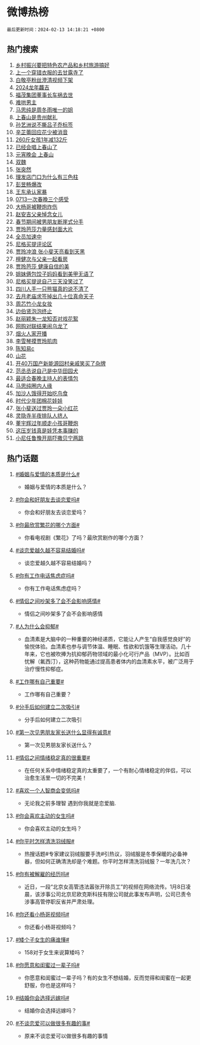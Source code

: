 # 微博热榜

`最后更新时间：2024-02-13 14:18:21 +0800`

## 热门搜索

1. [乡村振兴要把特色农产品和乡村旅游搞好](https://m.weibo.cn/search?containerid=100103type%3D1%26t%3D10%26q%3D%23%E4%B9%A1%E6%9D%91%E6%8C%AF%E5%85%B4%E8%A6%81%E6%8A%8A%E7%89%B9%E8%89%B2%E5%86%9C%E4%BA%A7%E5%93%81%E5%92%8C%E4%B9%A1%E6%9D%91%E6%97%85%E6%B8%B8%E6%90%9E%E5%A5%BD%23&stream_entry_id=51&isnewpage=1&extparam=seat%3D1%26pos%3D0%26dgr%3D0%26filter_type%3Drealtimehot%26c_type%3D51%26stream_entry_id%3D51%26cate%3D10103%26q%3D%2523%25E4%25B9%25A1%25E6%259D%2591%25E6%258C%25AF%25E5%2585%25B4%25E8%25A6%2581%25E6%258A%258A%25E7%2589%25B9%25E8%2589%25B2%25E5%2586%259C%25E4%25BA%25A7%25E5%2593%2581%25E5%2592%258C%25E4%25B9%25A1%25E6%259D%2591%25E6%2597%2585%25E6%25B8%25B8%25E6%2590%259E%25E5%25A5%25BD%2523%26display_time%3D1707805100%26pre_seqid%3D17078051000240138939)
1. [上一个穿错衣服的去甘露寺了](https://m.weibo.cn/search?containerid=100103type%3D1%26t%3D10%26q%3D%E4%B8%8A%E4%B8%80%E4%B8%AA%E7%A9%BF%E9%94%99%E8%A1%A3%E6%9C%8D%E7%9A%84%E5%8E%BB%E7%94%98%E9%9C%B2%E5%AF%BA%E4%BA%86&stream_entry_id=31&isnewpage=1&extparam=seat%3D1%26band_rank%3D1%26filter_type%3Drealtimehot%26c_type%3D31%26realpos%3D1%26cate%3D5001%26lcate%3D5001%26flag%3D1%26dgr%3D0%26q%3D%25E4%25B8%258A%25E4%25B8%2580%25E4%25B8%25AA%25E7%25A9%25BF%25E9%2594%2599%25E8%25A1%25A3%25E6%259C%258D%25E7%259A%2584%25E5%258E%25BB%25E7%2594%2598%25E9%259C%25B2%25E5%25AF%25BA%25E4%25BA%2586%26stream_entry_id%3D31%26pos%3D0%26display_time%3D1707805100%26pre_seqid%3D17078051000240138939)
1. [白敬亭粉丝澄清视频下架](https://m.weibo.cn/search?containerid=100103type%3D1%26t%3D10%26q%3D%23%E7%99%BD%E6%95%AC%E4%BA%AD%E7%B2%89%E4%B8%9D%E6%BE%84%E6%B8%85%E8%A7%86%E9%A2%91%E4%B8%8B%E6%9E%B6%23&stream_entry_id=31&isnewpage=1&extparam=seat%3D1%26band_rank%3D2%26filter_type%3Drealtimehot%26c_type%3D31%26realpos%3D2%26cate%3D5001%26lcate%3D5001%26flag%3D2%26dgr%3D0%26q%3D%2523%25E7%2599%25BD%25E6%2595%25AC%25E4%25BA%25AD%25E7%25B2%2589%25E4%25B8%259D%25E6%25BE%2584%25E6%25B8%2585%25E8%25A7%2586%25E9%25A2%2591%25E4%25B8%258B%25E6%259E%25B6%2523%26stream_entry_id%3D31%26pos%3D1%26display_time%3D1707805100%26pre_seqid%3D17078051000240138939)
1. [2024龙年龘吉](https://m.weibo.cn/search?containerid=100103type%3D1%26t%3D10%26q%3D%232024%E9%BE%99%E5%B9%B4%E9%BE%98%E5%90%89%23&stream_entry_id=31&isnewpage=1&extparam=seat%3D1%26band_rank%3D3%26filter_type%3Drealtimehot%26c_type%3D31%26realpos%3D3%26cate%3D5001%26lcate%3D5001%26flag%3D1%26dgr%3D0%26q%3D%25232024%25E9%25BE%2599%25E5%25B9%25B4%25E9%25BE%2598%25E5%2590%2589%2523%26stream_entry_id%3D31%26pos%3D2%26display_time%3D1707805100%26pre_seqid%3D17078051000240138939)
1. [福茂集团董事长车祸去世](https://m.weibo.cn/search?containerid=100103type%3D1%26t%3D10%26q%3D%23%E7%A6%8F%E8%8C%82%E9%9B%86%E5%9B%A2%E8%91%A3%E4%BA%8B%E9%95%BF%E8%BD%A6%E7%A5%B8%E5%8E%BB%E4%B8%96%23&stream_entry_id=31&isnewpage=1&extparam=seat%3D1%26band_rank%3D4%26filter_type%3Drealtimehot%26c_type%3D31%26realpos%3D4%26cate%3D5001%26lcate%3D5001%26flag%3D2%26dgr%3D0%26q%3D%2523%25E7%25A6%258F%25E8%258C%2582%25E9%259B%2586%25E5%259B%25A2%25E8%2591%25A3%25E4%25BA%258B%25E9%2595%25BF%25E8%25BD%25A6%25E7%25A5%25B8%25E5%258E%25BB%25E4%25B8%2596%2523%26stream_entry_id%3D31%26pos%3D3%26display_time%3D1707805100%26pre_seqid%3D17078051000240138939)
1. [难哄男主](https://m.weibo.cn/search?containerid=100103type%3D1%26t%3D10%26q%3D%E9%9A%BE%E5%93%84%E7%94%B7%E4%B8%BB&stream_entry_id=31&isnewpage=1&extparam=seat%3D1%26band_rank%3D5%26filter_type%3Drealtimehot%26c_type%3D31%26realpos%3D5%26cate%3D5001%26lcate%3D5001%26flag%3D2%26dgr%3D0%26q%3D%25E9%259A%25BE%25E5%2593%2584%25E7%2594%25B7%25E4%25B8%25BB%26stream_entry_id%3D31%26pos%3D4%26display_time%3D1707805100%26pre_seqid%3D17078051000240138939)
1. [马思纯是周冬雨唯一的姐](https://m.weibo.cn/search?containerid=100103type%3D1%26t%3D10%26q%3D%23%E9%A9%AC%E6%80%9D%E7%BA%AF%E6%98%AF%E5%91%A8%E5%86%AC%E9%9B%A8%E5%94%AF%E4%B8%80%E7%9A%84%E5%A7%90%23&stream_entry_id=31&isnewpage=1&extparam=seat%3D1%26band_rank%3D6%26filter_type%3Drealtimehot%26c_type%3D31%26realpos%3D6%26cate%3D5001%26lcate%3D5001%26flag%3D1%26dgr%3D0%26q%3D%2523%25E9%25A9%25AC%25E6%2580%259D%25E7%25BA%25AF%25E6%2598%25AF%25E5%2591%25A8%25E5%2586%25AC%25E9%259B%25A8%25E5%2594%25AF%25E4%25B8%2580%25E7%259A%2584%25E5%25A7%2590%2523%26stream_entry_id%3D31%26pos%3D5%26display_time%3D1707805100%26pre_seqid%3D17078051000240138939)
1. [上春山是贵州献礼](https://m.weibo.cn/search?containerid=100103type%3D1%26t%3D10%26q%3D%E4%B8%8A%E6%98%A5%E5%B1%B1%E6%98%AF%E8%B4%B5%E5%B7%9E%E7%8C%AE%E7%A4%BC&stream_entry_id=31&isnewpage=1&extparam=seat%3D1%26band_rank%3D7%26filter_type%3Drealtimehot%26c_type%3D31%26realpos%3D7%26cate%3D5001%26lcate%3D5001%26flag%3D0%26dgr%3D0%26q%3D%25E4%25B8%258A%25E6%2598%25A5%25E5%25B1%25B1%25E6%2598%25AF%25E8%25B4%25B5%25E5%25B7%259E%25E7%258C%25AE%25E7%25A4%25BC%26stream_entry_id%3D31%26pos%3D6%26display_time%3D1707805100%26pre_seqid%3D17078051000240138939)
1. [孙艺洲说不撕吕子乔标签](https://m.weibo.cn/search?containerid=100103type%3D1%26t%3D10%26q%3D%23%E5%AD%99%E8%89%BA%E6%B4%B2%E8%AF%B4%E4%B8%8D%E6%92%95%E5%90%95%E5%AD%90%E4%B9%94%E6%A0%87%E7%AD%BE%23&stream_entry_id=31&isnewpage=1&extparam=seat%3D1%26band_rank%3D8%26filter_type%3Drealtimehot%26c_type%3D31%26realpos%3D8%26cate%3D5001%26lcate%3D5001%26flag%3D1%26dgr%3D0%26q%3D%2523%25E5%25AD%2599%25E8%2589%25BA%25E6%25B4%25B2%25E8%25AF%25B4%25E4%25B8%258D%25E6%2592%2595%25E5%2590%2595%25E5%25AD%2590%25E4%25B9%2594%25E6%25A0%2587%25E7%25AD%25BE%2523%26stream_entry_id%3D31%26pos%3D7%26display_time%3D1707805100%26pre_seqid%3D17078051000240138939)
1. [辛芷蕾回应花少被消音](https://m.weibo.cn/search?containerid=100103type%3D1%26t%3D10%26q%3D%23%E8%BE%9B%E8%8A%B7%E8%95%BE%E5%9B%9E%E5%BA%94%E8%8A%B1%E5%B0%91%E8%A2%AB%E6%B6%88%E9%9F%B3%23&stream_entry_id=31&isnewpage=1&extparam=seat%3D1%26band_rank%3D9%26filter_type%3Drealtimehot%26c_type%3D31%26realpos%3D9%26cate%3D5001%26lcate%3D5001%26flag%3D1%26dgr%3D0%26q%3D%2523%25E8%25BE%259B%25E8%258A%25B7%25E8%2595%25BE%25E5%259B%259E%25E5%25BA%2594%25E8%258A%25B1%25E5%25B0%2591%25E8%25A2%25AB%25E6%25B6%2588%25E9%259F%25B3%2523%26stream_entry_id%3D31%26pos%3D8%26display_time%3D1707805100%26pre_seqid%3D17078051000240138939)
1. [260斤女孩1年减132斤](https://m.weibo.cn/search?containerid=100103type%3D1%26t%3D10%26q%3D%23260%E6%96%A4%E5%A5%B3%E5%AD%A91%E5%B9%B4%E5%87%8F132%E6%96%A4%23&stream_entry_id=31&isnewpage=1&extparam=seat%3D1%26band_rank%3D10%26filter_type%3Drealtimehot%26c_type%3D31%26realpos%3D10%26cate%3D5001%26lcate%3D5001%26flag%3D1%26dgr%3D0%26q%3D%2523260%25E6%2596%25A4%25E5%25A5%25B3%25E5%25AD%25A91%25E5%25B9%25B4%25E5%2587%258F132%25E6%2596%25A4%2523%26stream_entry_id%3D31%26pos%3D9%26display_time%3D1707805100%26pre_seqid%3D17078051000240138939)
1. [已经会唱上春山了](https://m.weibo.cn/search?containerid=100103type%3D1%26t%3D10%26q%3D%E5%B7%B2%E7%BB%8F%E4%BC%9A%E5%94%B1%E4%B8%8A%E6%98%A5%E5%B1%B1%E4%BA%86&stream_entry_id=31&isnewpage=1&extparam=seat%3D1%26band_rank%3D11%26filter_type%3Drealtimehot%26c_type%3D31%26realpos%3D11%26cate%3D5001%26lcate%3D5001%26flag%3D2%26dgr%3D0%26q%3D%25E5%25B7%25B2%25E7%25BB%258F%25E4%25BC%259A%25E5%2594%25B1%25E4%25B8%258A%25E6%2598%25A5%25E5%25B1%25B1%25E4%25BA%2586%26stream_entry_id%3D31%26pos%3D10%26display_time%3D1707805100%26pre_seqid%3D17078051000240138939)
1. [元宵晚会 上春山](https://m.weibo.cn/search?containerid=100103type%3D1%26t%3D10%26q%3D%E5%85%83%E5%AE%B5%E6%99%9A%E4%BC%9A+%E4%B8%8A%E6%98%A5%E5%B1%B1&stream_entry_id=31&isnewpage=1&extparam=seat%3D1%26band_rank%3D12%26filter_type%3Drealtimehot%26c_type%3D31%26realpos%3D12%26cate%3D5001%26lcate%3D5001%26flag%3D2%26dgr%3D0%26q%3D%25E5%2585%2583%25E5%25AE%25B5%25E6%2599%259A%25E4%25BC%259A%2520%25E4%25B8%258A%25E6%2598%25A5%25E5%25B1%25B1%26stream_entry_id%3D31%26pos%3D11%26display_time%3D1707805100%26pre_seqid%3D17078051000240138939)
1. [双魏](https://m.weibo.cn/search?containerid=100103type%3D1%26t%3D10%26q%3D%E5%8F%8C%E9%AD%8F&stream_entry_id=31&isnewpage=1&extparam=seat%3D1%26band_rank%3D13%26filter_type%3Drealtimehot%26c_type%3D31%26realpos%3D13%26cate%3D5001%26lcate%3D5001%26flag%3D0%26dgr%3D0%26q%3D%25E5%258F%258C%25E9%25AD%258F%26stream_entry_id%3D31%26pos%3D12%26display_time%3D1707805100%26pre_seqid%3D17078051000240138939)
1. [张突然](https://m.weibo.cn/search?containerid=100103type%3D1%26t%3D10%26q%3D%E5%BC%A0%E7%AA%81%E7%84%B6&stream_entry_id=31&isnewpage=1&extparam=seat%3D1%26band_rank%3D14%26filter_type%3Drealtimehot%26c_type%3D31%26realpos%3D14%26cate%3D5001%26lcate%3D5001%26flag%3D0%26dgr%3D0%26q%3D%25E5%25BC%25A0%25E7%25AA%2581%25E7%2584%25B6%26stream_entry_id%3D31%26pos%3D13%26display_time%3D1707805100%26pre_seqid%3D17078051000240138939)
1. [理发店门口为什么有三色柱](https://m.weibo.cn/search?containerid=100103type%3D1%26t%3D10%26q%3D%E7%90%86%E5%8F%91%E5%BA%97%E9%97%A8%E5%8F%A3%E4%B8%BA%E4%BB%80%E4%B9%88%E6%9C%89%E4%B8%89%E8%89%B2%E6%9F%B1&stream_entry_id=31&isnewpage=1&extparam=seat%3D1%26band_rank%3D15%26filter_type%3Drealtimehot%26c_type%3D31%26realpos%3D15%26cate%3D5001%26lcate%3D5001%26flag%3D1%26dgr%3D0%26q%3D%25E7%2590%2586%25E5%258F%2591%25E5%25BA%2597%25E9%2597%25A8%25E5%258F%25A3%25E4%25B8%25BA%25E4%25BB%2580%25E4%25B9%2588%25E6%259C%2589%25E4%25B8%2589%25E8%2589%25B2%25E6%259F%25B1%26stream_entry_id%3D31%26pos%3D14%26display_time%3D1707805100%26pre_seqid%3D17078051000240138939)
1. [彭昱畅爆改](https://m.weibo.cn/search?containerid=100103type%3D1%26t%3D10%26q%3D%23%E5%BD%AD%E6%98%B1%E7%95%85%E7%88%86%E6%94%B9%23&stream_entry_id=31&isnewpage=1&extparam=seat%3D1%26band_rank%3D16%26filter_type%3Drealtimehot%26c_type%3D31%26realpos%3D16%26cate%3D5001%26lcate%3D5001%26flag%3D1%26dgr%3D0%26q%3D%2523%25E5%25BD%25AD%25E6%2598%25B1%25E7%2595%2585%25E7%2588%2586%25E6%2594%25B9%2523%26stream_entry_id%3D31%26pos%3D15%26display_time%3D1707805100%26pre_seqid%3D17078051000240138939)
1. [王东承认家暴](https://m.weibo.cn/search?containerid=100103type%3D1%26t%3D10%26q%3D%23%E7%8E%8B%E4%B8%9C%E6%89%BF%E8%AE%A4%E5%AE%B6%E6%9A%B4%23&stream_entry_id=31&isnewpage=1&extparam=seat%3D1%26band_rank%3D17%26filter_type%3Drealtimehot%26c_type%3D31%26realpos%3D17%26cate%3D5001%26lcate%3D5001%26flag%3D0%26dgr%3D0%26q%3D%2523%25E7%258E%258B%25E4%25B8%259C%25E6%2589%25BF%25E8%25AE%25A4%25E5%25AE%25B6%25E6%259A%25B4%2523%26stream_entry_id%3D31%26pos%3D16%26display_time%3D1707805100%26pre_seqid%3D17078051000240138939)
1. [0713一次春晚三个感受](https://m.weibo.cn/search?containerid=100103type%3D1%26t%3D10%26q%3D%230713%E4%B8%80%E6%AC%A1%E6%98%A5%E6%99%9A%E4%B8%89%E4%B8%AA%E6%84%9F%E5%8F%97%23&stream_entry_id=31&isnewpage=1&extparam=seat%3D1%26band_rank%3D18%26filter_type%3Drealtimehot%26c_type%3D31%26realpos%3D18%26cate%3D5001%26lcate%3D5001%26flag%3D1%26dgr%3D0%26q%3D%25230713%25E4%25B8%2580%25E6%25AC%25A1%25E6%2598%25A5%25E6%2599%259A%25E4%25B8%2589%25E4%25B8%25AA%25E6%2584%259F%25E5%258F%2597%2523%26stream_entry_id%3D31%26pos%3D17%26display_time%3D1707805100%26pre_seqid%3D17078051000240138939)
1. [大杨哥被鞭炮炸伤](https://m.weibo.cn/search?containerid=100103type%3D1%26t%3D10%26q%3D%23%E5%A4%A7%E6%9D%A8%E5%93%A5%E8%A2%AB%E9%9E%AD%E7%82%AE%E7%82%B8%E4%BC%A4%23&stream_entry_id=31&isnewpage=1&extparam=seat%3D1%26band_rank%3D19%26filter_type%3Drealtimehot%26c_type%3D31%26realpos%3D19%26cate%3D5001%26lcate%3D5001%26flag%3D2%26dgr%3D0%26q%3D%2523%25E5%25A4%25A7%25E6%259D%25A8%25E5%2593%25A5%25E8%25A2%25AB%25E9%259E%25AD%25E7%2582%25AE%25E7%2582%25B8%25E4%25BC%25A4%2523%26stream_entry_id%3D31%26pos%3D18%26display_time%3D1707805100%26pre_seqid%3D17078051000240138939)
1. [赵安吉父亲悼念女儿](https://m.weibo.cn/search?containerid=100103type%3D1%26t%3D10%26q%3D%23%E8%B5%B5%E5%AE%89%E5%90%89%E7%88%B6%E4%BA%B2%E6%82%BC%E5%BF%B5%E5%A5%B3%E5%84%BF%23&stream_entry_id=31&isnewpage=1&extparam=seat%3D1%26band_rank%3D20%26filter_type%3Drealtimehot%26c_type%3D31%26realpos%3D20%26cate%3D5001%26lcate%3D5001%26flag%3D1%26dgr%3D0%26q%3D%2523%25E8%25B5%25B5%25E5%25AE%2589%25E5%2590%2589%25E7%2588%25B6%25E4%25BA%25B2%25E6%2582%25BC%25E5%25BF%25B5%25E5%25A5%25B3%25E5%2584%25BF%2523%26stream_entry_id%3D31%26pos%3D19%26display_time%3D1707805100%26pre_seqid%3D17078051000240138939)
1. [春节期间被男朋友断崖式分手](https://m.weibo.cn/search?containerid=100103type%3D1%26t%3D10%26q%3D%23%E6%98%A5%E8%8A%82%E6%9C%9F%E9%97%B4%E8%A2%AB%E7%94%B7%E6%9C%8B%E5%8F%8B%E6%96%AD%E5%B4%96%E5%BC%8F%E5%88%86%E6%89%8B%23&stream_entry_id=31&isnewpage=1&extparam=seat%3D1%26band_rank%3D21%26filter_type%3Drealtimehot%26c_type%3D31%26realpos%3D21%26cate%3D5001%26lcate%3D5001%26flag%3D1%26dgr%3D0%26q%3D%2523%25E6%2598%25A5%25E8%258A%2582%25E6%259C%259F%25E9%2597%25B4%25E8%25A2%25AB%25E7%2594%25B7%25E6%259C%258B%25E5%258F%258B%25E6%2596%25AD%25E5%25B4%2596%25E5%25BC%258F%25E5%2588%2586%25E6%2589%258B%2523%26stream_entry_id%3D31%26pos%3D20%26display_time%3D1707805100%26pre_seqid%3D17078051000240138939)
1. [贾玲芭莎力量感封面大片](https://m.weibo.cn/search?containerid=100103type%3D1%26t%3D10%26q%3D%23%E8%B4%BE%E7%8E%B2%E8%8A%AD%E8%8E%8E%E5%8A%9B%E9%87%8F%E6%84%9F%E5%B0%81%E9%9D%A2%E5%A4%A7%E7%89%87%23&stream_entry_id=31&isnewpage=1&extparam=seat%3D1%26band_rank%3D22%26filter_type%3Drealtimehot%26c_type%3D31%26realpos%3D22%26cate%3D5001%26lcate%3D5001%26flag%3D0%26dgr%3D0%26q%3D%2523%25E8%25B4%25BE%25E7%258E%25B2%25E8%258A%25AD%25E8%258E%258E%25E5%258A%259B%25E9%2587%258F%25E6%2584%259F%25E5%25B0%2581%25E9%259D%25A2%25E5%25A4%25A7%25E7%2589%2587%2523%26stream_entry_id%3D31%26pos%3D21%26display_time%3D1707805100%26pre_seqid%3D17078051000240138939)
1. [全员加速中](https://m.weibo.cn/search?containerid=100103type%3D1%26t%3D10%26q%3D%E5%85%A8%E5%91%98%E5%8A%A0%E9%80%9F%E4%B8%AD&stream_entry_id=31&isnewpage=1&extparam=seat%3D1%26band_rank%3D23%26filter_type%3Drealtimehot%26c_type%3D31%26realpos%3D23%26cate%3D5001%26lcate%3D5001%26flag%3D1%26dgr%3D0%26q%3D%25E5%2585%25A8%25E5%2591%2598%25E5%258A%25A0%25E9%2580%259F%25E4%25B8%25AD%26stream_entry_id%3D31%26pos%3D22%26display_time%3D1707805100%26pre_seqid%3D17078051000240138939)
1. [尼格买提评论区](https://m.weibo.cn/search?containerid=100103type%3D1%26t%3D10%26q%3D%E5%B0%BC%E6%A0%BC%E4%B9%B0%E6%8F%90%E8%AF%84%E8%AE%BA%E5%8C%BA&stream_entry_id=31&isnewpage=1&extparam=seat%3D1%26band_rank%3D24%26filter_type%3Drealtimehot%26c_type%3D31%26realpos%3D24%26cate%3D5001%26lcate%3D5001%26flag%3D0%26dgr%3D0%26q%3D%25E5%25B0%25BC%25E6%25A0%25BC%25E4%25B9%25B0%25E6%258F%2590%25E8%25AF%2584%25E8%25AE%25BA%25E5%258C%25BA%26stream_entry_id%3D31%26pos%3D23%26display_time%3D1707805100%26pre_seqid%3D17078051000240138939)
1. [贾玲冲浪 张小斐天亮看到天黑](https://m.weibo.cn/search?containerid=100103type%3D1%26t%3D10%26q%3D%E8%B4%BE%E7%8E%B2%E5%86%B2%E6%B5%AA+%E5%BC%A0%E5%B0%8F%E6%96%90%E5%A4%A9%E4%BA%AE%E7%9C%8B%E5%88%B0%E5%A4%A9%E9%BB%91&stream_entry_id=31&isnewpage=1&extparam=seat%3D1%26band_rank%3D25%26filter_type%3Drealtimehot%26c_type%3D31%26realpos%3D25%26cate%3D5001%26lcate%3D5001%26flag%3D1%26dgr%3D0%26q%3D%25E8%25B4%25BE%25E7%258E%25B2%25E5%2586%25B2%25E6%25B5%25AA%2520%25E5%25BC%25A0%25E5%25B0%258F%25E6%2596%2590%25E5%25A4%25A9%25E4%25BA%25AE%25E7%259C%258B%25E5%2588%25B0%25E5%25A4%25A9%25E9%25BB%2591%26stream_entry_id%3D31%26pos%3D24%26display_time%3D1707805100%26pre_seqid%3D17078051000240138939)
1. [檀健次与父亲一起看房](https://m.weibo.cn/search?containerid=100103type%3D1%26t%3D10%26q%3D%23%E6%AA%80%E5%81%A5%E6%AC%A1%E4%B8%8E%E7%88%B6%E4%BA%B2%E4%B8%80%E8%B5%B7%E7%9C%8B%E6%88%BF%23&stream_entry_id=31&isnewpage=1&extparam=seat%3D1%26band_rank%3D26%26filter_type%3Drealtimehot%26c_type%3D31%26realpos%3D26%26cate%3D5001%26lcate%3D5001%26flag%3D0%26dgr%3D0%26q%3D%2523%25E6%25AA%2580%25E5%2581%25A5%25E6%25AC%25A1%25E4%25B8%258E%25E7%2588%25B6%25E4%25BA%25B2%25E4%25B8%2580%25E8%25B5%25B7%25E7%259C%258B%25E6%2588%25BF%2523%26stream_entry_id%3D31%26pos%3D25%26display_time%3D1707805100%26pre_seqid%3D17078051000240138939)
1. [贾玲芭莎 健康自信的美](https://m.weibo.cn/search?containerid=100103type%3D1%26t%3D10%26q%3D%E8%B4%BE%E7%8E%B2%E8%8A%AD%E8%8E%8E+%E5%81%A5%E5%BA%B7%E8%87%AA%E4%BF%A1%E7%9A%84%E7%BE%8E&stream_entry_id=31&isnewpage=1&extparam=seat%3D1%26band_rank%3D27%26filter_type%3Drealtimehot%26c_type%3D31%26realpos%3D27%26cate%3D5001%26lcate%3D5001%26flag%3D0%26dgr%3D0%26q%3D%25E8%25B4%25BE%25E7%258E%25B2%25E8%258A%25AD%25E8%258E%258E%2520%25E5%2581%25A5%25E5%25BA%25B7%25E8%2587%25AA%25E4%25BF%25A1%25E7%259A%2584%25E7%25BE%258E%26stream_entry_id%3D31%26pos%3D26%26display_time%3D1707805100%26pre_seqid%3D17078051000240138939)
1. [姐妹俩包饺子妈妈看到美甲无语了](https://m.weibo.cn/search?containerid=100103type%3D1%26t%3D10%26q%3D%23%E5%A7%90%E5%A6%B9%E4%BF%A9%E5%8C%85%E9%A5%BA%E5%AD%90%E5%A6%88%E5%A6%88%E7%9C%8B%E5%88%B0%E7%BE%8E%E7%94%B2%E6%97%A0%E8%AF%AD%E4%BA%86%23&stream_entry_id=31&isnewpage=1&extparam=seat%3D1%26band_rank%3D28%26filter_type%3Drealtimehot%26c_type%3D31%26realpos%3D28%26cate%3D5001%26lcate%3D5001%26flag%3D0%26dgr%3D0%26q%3D%2523%25E5%25A7%2590%25E5%25A6%25B9%25E4%25BF%25A9%25E5%258C%2585%25E9%25A5%25BA%25E5%25AD%2590%25E5%25A6%2588%25E5%25A6%2588%25E7%259C%258B%25E5%2588%25B0%25E7%25BE%258E%25E7%2594%25B2%25E6%2597%25A0%25E8%25AF%25AD%25E4%25BA%2586%2523%26stream_entry_id%3D31%26pos%3D27%26display_time%3D1707805100%26pre_seqid%3D17078051000240138939)
1. [尼格买提说自己三天没笑过了](https://m.weibo.cn/search?containerid=100103type%3D1%26t%3D10%26q%3D%23%E5%B0%BC%E6%A0%BC%E4%B9%B0%E6%8F%90%E8%AF%B4%E8%87%AA%E5%B7%B1%E4%B8%89%E5%A4%A9%E6%B2%A1%E7%AC%91%E8%BF%87%E4%BA%86%23&stream_entry_id=31&isnewpage=1&extparam=seat%3D1%26band_rank%3D29%26filter_type%3Drealtimehot%26c_type%3D31%26realpos%3D29%26cate%3D5001%26lcate%3D5001%26flag%3D0%26dgr%3D0%26q%3D%2523%25E5%25B0%25BC%25E6%25A0%25BC%25E4%25B9%25B0%25E6%258F%2590%25E8%25AF%25B4%25E8%2587%25AA%25E5%25B7%25B1%25E4%25B8%2589%25E5%25A4%25A9%25E6%25B2%25A1%25E7%25AC%2591%25E8%25BF%2587%25E4%25BA%2586%2523%26stream_entry_id%3D31%26pos%3D28%26display_time%3D1707805100%26pre_seqid%3D17078051000240138939)
1. [四川人手一只熊猫真的说不清了](https://m.weibo.cn/search?containerid=100103type%3D1%26t%3D10%26q%3D%23%E5%9B%9B%E5%B7%9D%E4%BA%BA%E6%89%8B%E4%B8%80%E5%8F%AA%E7%86%8A%E7%8C%AB%E7%9C%9F%E7%9A%84%E8%AF%B4%E4%B8%8D%E6%B8%85%E4%BA%86%23&stream_entry_id=31&isnewpage=1&extparam=seat%3D1%26band_rank%3D30%26filter_type%3Drealtimehot%26c_type%3D31%26realpos%3D30%26cate%3D5001%26lcate%3D5001%26flag%3D1%26dgr%3D0%26q%3D%2523%25E5%259B%259B%25E5%25B7%259D%25E4%25BA%25BA%25E6%2589%258B%25E4%25B8%2580%25E5%258F%25AA%25E7%2586%258A%25E7%258C%25AB%25E7%259C%259F%25E7%259A%2584%25E8%25AF%25B4%25E4%25B8%258D%25E6%25B8%2585%25E4%25BA%2586%2523%26stream_entry_id%3D31%26pos%3D29%26display_time%3D1707805100%26pre_seqid%3D17078051000240138939)
1. [去月老庙求签掉出几十位真命天子](https://m.weibo.cn/search?containerid=100103type%3D1%26t%3D10%26q%3D%23%E5%8E%BB%E6%9C%88%E8%80%81%E5%BA%99%E6%B1%82%E7%AD%BE%E6%8E%89%E5%87%BA%E5%87%A0%E5%8D%81%E4%BD%8D%E7%9C%9F%E5%91%BD%E5%A4%A9%E5%AD%90%23&stream_entry_id=31&isnewpage=1&extparam=seat%3D1%26band_rank%3D31%26filter_type%3Drealtimehot%26c_type%3D31%26realpos%3D31%26cate%3D5001%26lcate%3D5001%26flag%3D1%26dgr%3D0%26q%3D%2523%25E5%258E%25BB%25E6%259C%2588%25E8%2580%2581%25E5%25BA%2599%25E6%25B1%2582%25E7%25AD%25BE%25E6%258E%2589%25E5%2587%25BA%25E5%2587%25A0%25E5%258D%2581%25E4%25BD%258D%25E7%259C%259F%25E5%2591%25BD%25E5%25A4%25A9%25E5%25AD%2590%2523%26stream_entry_id%3D31%26pos%3D30%26display_time%3D1707805100%26pre_seqid%3D17078051000240138939)
1. [周芯竹小龙女妆](https://m.weibo.cn/search?containerid=100103type%3D1%26t%3D10%26q%3D%E5%91%A8%E8%8A%AF%E7%AB%B9%E5%B0%8F%E9%BE%99%E5%A5%B3%E5%A6%86&stream_entry_id=31&isnewpage=1&extparam=seat%3D1%26band_rank%3D32%26filter_type%3Drealtimehot%26c_type%3D31%26realpos%3D32%26cate%3D5001%26lcate%3D5001%26flag%3D1%26dgr%3D0%26q%3D%25E5%2591%25A8%25E8%258A%25AF%25E7%25AB%25B9%25E5%25B0%258F%25E9%25BE%2599%25E5%25A5%25B3%25E5%25A6%2586%26stream_entry_id%3D31%26pos%3D31%26display_time%3D1707805100%26pre_seqid%3D17078051000240138939)
1. [边伯贤泡泡终止](https://m.weibo.cn/search?containerid=100103type%3D1%26t%3D10%26q%3D%23%E8%BE%B9%E4%BC%AF%E8%B4%A4%E6%B3%A1%E6%B3%A1%E7%BB%88%E6%AD%A2%23&stream_entry_id=31&isnewpage=1&extparam=seat%3D1%26band_rank%3D33%26filter_type%3Drealtimehot%26c_type%3D31%26realpos%3D33%26cate%3D5001%26lcate%3D5001%26flag%3D1%26dgr%3D0%26q%3D%2523%25E8%25BE%25B9%25E4%25BC%25AF%25E8%25B4%25A4%25E6%25B3%25A1%25E6%25B3%25A1%25E7%25BB%2588%25E6%25AD%25A2%2523%26stream_entry_id%3D31%26pos%3D32%26display_time%3D1707805100%26pre_seqid%3D17078051000240138939)
1. [赵丽颖朱一龙知否对戏花絮](https://m.weibo.cn/search?containerid=100103type%3D1%26t%3D10%26q%3D%23%E8%B5%B5%E4%B8%BD%E9%A2%96%E6%9C%B1%E4%B8%80%E9%BE%99%E7%9F%A5%E5%90%A6%E5%AF%B9%E6%88%8F%E8%8A%B1%E7%B5%AE%23&stream_entry_id=31&isnewpage=1&extparam=seat%3D1%26band_rank%3D34%26filter_type%3Drealtimehot%26c_type%3D31%26realpos%3D34%26cate%3D5001%26lcate%3D5001%26flag%3D0%26dgr%3D0%26q%3D%2523%25E8%25B5%25B5%25E4%25B8%25BD%25E9%25A2%2596%25E6%259C%25B1%25E4%25B8%2580%25E9%25BE%2599%25E7%259F%25A5%25E5%2590%25A6%25E5%25AF%25B9%25E6%2588%258F%25E8%258A%25B1%25E7%25B5%25AE%2523%26stream_entry_id%3D31%26pos%3D33%26display_time%3D1707805100%26pre_seqid%3D17078051000240138939)
1. [网购对联结果闹乌龙了](https://m.weibo.cn/search?containerid=100103type%3D1%26t%3D10%26q%3D%E7%BD%91%E8%B4%AD%E5%AF%B9%E8%81%94%E7%BB%93%E6%9E%9C%E9%97%B9%E4%B9%8C%E9%BE%99%E4%BA%86&stream_entry_id=31&isnewpage=1&extparam=seat%3D1%26band_rank%3D35%26filter_type%3Drealtimehot%26c_type%3D31%26realpos%3D35%26cate%3D5001%26lcate%3D5001%26flag%3D1%26dgr%3D0%26q%3D%25E7%25BD%2591%25E8%25B4%25AD%25E5%25AF%25B9%25E8%2581%2594%25E7%25BB%2593%25E6%259E%259C%25E9%2597%25B9%25E4%25B9%258C%25E9%25BE%2599%25E4%25BA%2586%26stream_entry_id%3D31%26pos%3D34%26display_time%3D1707805100%26pre_seqid%3D17078051000240138939)
1. [烟火人家开播](https://m.weibo.cn/search?containerid=100103type%3D1%26t%3D10%26q%3D%23%E7%83%9F%E7%81%AB%E4%BA%BA%E5%AE%B6%E5%BC%80%E6%92%AD%23&stream_entry_id=31&isnewpage=1&extparam=seat%3D1%26band_rank%3D36%26filter_type%3Drealtimehot%26c_type%3D31%26realpos%3D36%26cate%3D5001%26lcate%3D5001%26flag%3D1%26dgr%3D0%26q%3D%2523%25E7%2583%259F%25E7%2581%25AB%25E4%25BA%25BA%25E5%25AE%25B6%25E5%25BC%2580%25E6%2592%25AD%2523%26stream_entry_id%3D31%26pos%3D35%26display_time%3D1707805100%26pre_seqid%3D17078051000240138939)
1. [李雪琴摸贾玲肌肉](https://m.weibo.cn/search?containerid=100103type%3D1%26t%3D10%26q%3D%E6%9D%8E%E9%9B%AA%E7%90%B4%E6%91%B8%E8%B4%BE%E7%8E%B2%E8%82%8C%E8%82%89&stream_entry_id=31&isnewpage=1&extparam=seat%3D1%26band_rank%3D37%26filter_type%3Drealtimehot%26c_type%3D31%26realpos%3D37%26cate%3D5001%26lcate%3D5001%26flag%3D1%26dgr%3D0%26q%3D%25E6%259D%258E%25E9%259B%25AA%25E7%2590%25B4%25E6%2591%25B8%25E8%25B4%25BE%25E7%258E%25B2%25E8%2582%258C%25E8%2582%2589%26stream_entry_id%3D31%26pos%3D36%26display_time%3D1707805100%26pre_seqid%3D17078051000240138939)
1. [陈知易c](https://m.weibo.cn/search?containerid=100103type%3D1%26t%3D10%26q%3D%E9%99%88%E7%9F%A5%E6%98%93c&stream_entry_id=31&isnewpage=1&extparam=seat%3D1%26band_rank%3D38%26filter_type%3Drealtimehot%26c_type%3D31%26realpos%3D38%26cate%3D5001%26lcate%3D5001%26flag%3D1%26dgr%3D0%26q%3D%25E9%2599%2588%25E7%259F%25A5%25E6%2598%2593c%26stream_entry_id%3D31%26pos%3D37%26display_time%3D1707805100%26pre_seqid%3D17078051000240138939)
1. [山花](https://m.weibo.cn/search?containerid=100103type%3D1%26t%3D10%26q%3D%E5%B1%B1%E8%8A%B1&stream_entry_id=31&isnewpage=1&extparam=seat%3D1%26band_rank%3D39%26filter_type%3Drealtimehot%26c_type%3D31%26realpos%3D39%26cate%3D5001%26lcate%3D5001%26flag%3D0%26dgr%3D0%26q%3D%25E5%25B1%25B1%25E8%258A%25B1%26stream_entry_id%3D31%26pos%3D38%26display_time%3D1707805100%26pre_seqid%3D17078051000240138939)
1. [开40万国产新能源回村亲戚笑买了杂牌](https://m.weibo.cn/search?containerid=100103type%3D1%26t%3D10%26q%3D%23%E5%BC%8040%E4%B8%87%E5%9B%BD%E4%BA%A7%E6%96%B0%E8%83%BD%E6%BA%90%E5%9B%9E%E6%9D%91%E4%BA%B2%E6%88%9A%E7%AC%91%E4%B9%B0%E4%BA%86%E6%9D%82%E7%89%8C%23&stream_entry_id=31&isnewpage=1&extparam=seat%3D1%26band_rank%3D40%26filter_type%3Drealtimehot%26c_type%3D31%26realpos%3D40%26cate%3D5001%26lcate%3D5001%26flag%3D0%26dgr%3D0%26q%3D%2523%25E5%25BC%258040%25E4%25B8%2587%25E5%259B%25BD%25E4%25BA%25A7%25E6%2596%25B0%25E8%2583%25BD%25E6%25BA%2590%25E5%259B%259E%25E6%259D%2591%25E4%25BA%25B2%25E6%2588%259A%25E7%25AC%2591%25E4%25B9%25B0%25E4%25BA%2586%25E6%259D%2582%25E7%2589%258C%2523%26stream_entry_id%3D31%26pos%3D39%26display_time%3D1707805100%26pre_seqid%3D17078051000240138939)
1. [范丞丞说自己是中华田园犬](https://m.weibo.cn/search?containerid=100103type%3D1%26t%3D10%26q%3D%23%E8%8C%83%E4%B8%9E%E4%B8%9E%E8%AF%B4%E8%87%AA%E5%B7%B1%E6%98%AF%E4%B8%AD%E5%8D%8E%E7%94%B0%E5%9B%AD%E7%8A%AC%23&stream_entry_id=31&isnewpage=1&extparam=seat%3D1%26band_rank%3D41%26filter_type%3Drealtimehot%26c_type%3D31%26realpos%3D41%26cate%3D5001%26lcate%3D5001%26flag%3D1%26dgr%3D0%26q%3D%2523%25E8%258C%2583%25E4%25B8%259E%25E4%25B8%259E%25E8%25AF%25B4%25E8%2587%25AA%25E5%25B7%25B1%25E6%2598%25AF%25E4%25B8%25AD%25E5%258D%258E%25E7%2594%25B0%25E5%259B%25AD%25E7%258A%25AC%2523%26stream_entry_id%3D31%26pos%3D40%26display_time%3D1707805100%26pre_seqid%3D17078051000240138939)
1. [最适合春晚主持人的表情包](https://m.weibo.cn/search?containerid=100103type%3D1%26t%3D10%26q%3D%23%E6%9C%80%E9%80%82%E5%90%88%E6%98%A5%E6%99%9A%E4%B8%BB%E6%8C%81%E4%BA%BA%E7%9A%84%E8%A1%A8%E6%83%85%E5%8C%85%23&stream_entry_id=31&isnewpage=1&extparam=seat%3D1%26band_rank%3D42%26filter_type%3Drealtimehot%26c_type%3D31%26realpos%3D42%26cate%3D5001%26lcate%3D5001%26flag%3D1%26dgr%3D0%26q%3D%2523%25E6%259C%2580%25E9%2580%2582%25E5%2590%2588%25E6%2598%25A5%25E6%2599%259A%25E4%25B8%25BB%25E6%258C%2581%25E4%25BA%25BA%25E7%259A%2584%25E8%25A1%25A8%25E6%2583%2585%25E5%258C%2585%2523%26stream_entry_id%3D31%26pos%3D41%26display_time%3D1707805100%26pre_seqid%3D17078051000240138939)
1. [马思纯圈内人缘](https://m.weibo.cn/search?containerid=100103type%3D1%26t%3D10%26q%3D%23%E9%A9%AC%E6%80%9D%E7%BA%AF%E5%9C%88%E5%86%85%E4%BA%BA%E7%BC%98%23&stream_entry_id=31&isnewpage=1&extparam=seat%3D1%26band_rank%3D43%26filter_type%3Drealtimehot%26c_type%3D31%26realpos%3D43%26cate%3D5001%26lcate%3D5001%26flag%3D0%26dgr%3D0%26q%3D%2523%25E9%25A9%25AC%25E6%2580%259D%25E7%25BA%25AF%25E5%259C%2588%25E5%2586%2585%25E4%25BA%25BA%25E7%25BC%2598%2523%26stream_entry_id%3D31%26pos%3D42%26display_time%3D1707805100%26pre_seqid%3D17078051000240138939)
1. [加沙人饿得开始吃鸟食](https://m.weibo.cn/search?containerid=100103type%3D1%26t%3D10%26q%3D%23%E5%8A%A0%E6%B2%99%E4%BA%BA%E9%A5%BF%E5%BE%97%E5%BC%80%E5%A7%8B%E5%90%83%E9%B8%9F%E9%A3%9F%23&stream_entry_id=31&isnewpage=1&extparam=seat%3D1%26band_rank%3D44%26filter_type%3Drealtimehot%26c_type%3D31%26realpos%3D44%26cate%3D5001%26lcate%3D5001%26flag%3D0%26dgr%3D0%26q%3D%2523%25E5%258A%25A0%25E6%25B2%2599%25E4%25BA%25BA%25E9%25A5%25BF%25E5%25BE%2597%25E5%25BC%2580%25E5%25A7%258B%25E5%2590%2583%25E9%25B8%259F%25E9%25A3%259F%2523%26stream_entry_id%3D31%26pos%3D43%26display_time%3D1707805100%26pre_seqid%3D17078051000240138939)
1. [时代少年团棉花娃娃](https://m.weibo.cn/search?containerid=100103type%3D1%26t%3D10%26q%3D%E6%97%B6%E4%BB%A3%E5%B0%91%E5%B9%B4%E5%9B%A2%E6%A3%89%E8%8A%B1%E5%A8%83%E5%A8%83&stream_entry_id=31&isnewpage=1&extparam=seat%3D1%26band_rank%3D45%26filter_type%3Drealtimehot%26c_type%3D31%26realpos%3D45%26cate%3D5001%26lcate%3D5001%26flag%3D1%26dgr%3D0%26q%3D%25E6%2597%25B6%25E4%25BB%25A3%25E5%25B0%2591%25E5%25B9%25B4%25E5%259B%25A2%25E6%25A3%2589%25E8%258A%25B1%25E5%25A8%2583%25E5%25A8%2583%26stream_entry_id%3D31%26pos%3D44%26display_time%3D1707805100%26pre_seqid%3D17078051000240138939)
1. [张小斐送过贾玲一朵小红花](https://m.weibo.cn/search?containerid=100103type%3D1%26t%3D10%26q%3D%E5%BC%A0%E5%B0%8F%E6%96%90%E9%80%81%E8%BF%87%E8%B4%BE%E7%8E%B2%E4%B8%80%E6%9C%B5%E5%B0%8F%E7%BA%A2%E8%8A%B1&stream_entry_id=31&isnewpage=1&extparam=seat%3D1%26band_rank%3D46%26filter_type%3Drealtimehot%26c_type%3D31%26realpos%3D46%26cate%3D5001%26lcate%3D5001%26flag%3D0%26dgr%3D0%26q%3D%25E5%25BC%25A0%25E5%25B0%258F%25E6%2596%2590%25E9%2580%2581%25E8%25BF%2587%25E8%25B4%25BE%25E7%258E%25B2%25E4%25B8%2580%25E6%259C%25B5%25E5%25B0%258F%25E7%25BA%25A2%25E8%258A%25B1%26stream_entry_id%3D31%26pos%3D45%26display_time%3D1707805100%26pre_seqid%3D17078051000240138939)
1. [灵隐寺半夜排队人挤人](https://m.weibo.cn/search?containerid=100103type%3D1%26t%3D10%26q%3D%23%E7%81%B5%E9%9A%90%E5%AF%BA%E5%8D%8A%E5%A4%9C%E6%8E%92%E9%98%9F%E4%BA%BA%E6%8C%A4%E4%BA%BA%23&stream_entry_id=31&isnewpage=1&extparam=seat%3D1%26band_rank%3D47%26filter_type%3Drealtimehot%26c_type%3D31%26realpos%3D47%26cate%3D5001%26lcate%3D5001%26flag%3D1%26dgr%3D0%26q%3D%2523%25E7%2581%25B5%25E9%259A%2590%25E5%25AF%25BA%25E5%258D%258A%25E5%25A4%259C%25E6%258E%2592%25E9%2598%259F%25E4%25BA%25BA%25E6%258C%25A4%25E4%25BA%25BA%2523%26stream_entry_id%3D31%26pos%3D46%26display_time%3D1707805100%26pre_seqid%3D17078051000240138939)
1. [董宇辉过年顺走小孩哥鞭炮](https://m.weibo.cn/search?containerid=100103type%3D1%26t%3D10%26q%3D%23%E8%91%A3%E5%AE%87%E8%BE%89%E8%BF%87%E5%B9%B4%E9%A1%BA%E8%B5%B0%E5%B0%8F%E5%AD%A9%E5%93%A5%E9%9E%AD%E7%82%AE%23&stream_entry_id=31&isnewpage=1&extparam=seat%3D1%26band_rank%3D48%26filter_type%3Drealtimehot%26c_type%3D31%26realpos%3D48%26cate%3D5001%26lcate%3D5001%26flag%3D1%26dgr%3D0%26q%3D%2523%25E8%2591%25A3%25E5%25AE%2587%25E8%25BE%2589%25E8%25BF%2587%25E5%25B9%25B4%25E9%25A1%25BA%25E8%25B5%25B0%25E5%25B0%258F%25E5%25AD%25A9%25E5%2593%25A5%25E9%259E%25AD%25E7%2582%25AE%2523%26stream_entry_id%3D31%26pos%3D47%26display_time%3D1707805100%26pre_seqid%3D17078051000240138939)
1. [这压岁钱真是娃凭本事赚的](https://m.weibo.cn/search?containerid=100103type%3D1%26t%3D10%26q%3D%23%E8%BF%99%E5%8E%8B%E5%B2%81%E9%92%B1%E7%9C%9F%E6%98%AF%E5%A8%83%E5%87%AD%E6%9C%AC%E4%BA%8B%E8%B5%9A%E7%9A%84%23&stream_entry_id=31&isnewpage=1&extparam=seat%3D1%26band_rank%3D49%26filter_type%3Drealtimehot%26c_type%3D31%26realpos%3D49%26cate%3D5001%26lcate%3D5001%26flag%3D1%26dgr%3D0%26q%3D%2523%25E8%25BF%2599%25E5%258E%258B%25E5%25B2%2581%25E9%2592%25B1%25E7%259C%259F%25E6%2598%25AF%25E5%25A8%2583%25E5%2587%25AD%25E6%259C%25AC%25E4%25BA%258B%25E8%25B5%259A%25E7%259A%2584%2523%26stream_entry_id%3D31%26pos%3D48%26display_time%3D1707805100%26pre_seqid%3D17078051000240138939)
1. [小尼任鲁豫开扇吓撒贝宁两跳](https://m.weibo.cn/search?containerid=100103type%3D1%26t%3D10%26q%3D%E5%B0%8F%E5%B0%BC%E4%BB%BB%E9%B2%81%E8%B1%AB%E5%BC%80%E6%89%87%E5%90%93%E6%92%92%E8%B4%9D%E5%AE%81%E4%B8%A4%E8%B7%B3&stream_entry_id=31&isnewpage=1&extparam=seat%3D1%26band_rank%3D50%26filter_type%3Drealtimehot%26c_type%3D31%26realpos%3D50%26cate%3D5001%26lcate%3D5001%26flag%3D1%26dgr%3D0%26q%3D%25E5%25B0%258F%25E5%25B0%25BC%25E4%25BB%25BB%25E9%25B2%2581%25E8%25B1%25AB%25E5%25BC%2580%25E6%2589%2587%25E5%2590%2593%25E6%2592%2592%25E8%25B4%259D%25E5%25AE%2581%25E4%25B8%25A4%25E8%25B7%25B3%26stream_entry_id%3D31%26pos%3D49%26display_time%3D1707805100%26pre_seqid%3D17078051000240138939)

## 热门话题

1. [#婚姻与爱情的本质是什么#](https://m.weibo.cn/search?containerid=231522type%3D1%26t%3D10%26q%3D%23%E5%A9%9A%E5%A7%BB%E4%B8%8E%E7%88%B1%E6%83%85%E7%9A%84%E6%9C%AC%E8%B4%A8%E6%98%AF%E4%BB%80%E4%B9%88%23&stream_entry_id=128&isnewpage=1&extparam=seat%3D1%26pos%3D1-0-0%26unitid%3D1704881162756%26c_type%3D128%26dgr%3D0%26cate%3D5004%26lcate%3D5004%26display_time%3D1707805101%26pre_seqid%3D170780510131301564306)
    - 婚姻与爱情的本质是什么？

1. [#你会和好朋友去谈恋爱吗#](https://m.weibo.cn/search?containerid=231522type%3D1%26t%3D10%26q%3D%23%E4%BD%A0%E4%BC%9A%E5%92%8C%E5%A5%BD%E6%9C%8B%E5%8F%8B%E5%8E%BB%E8%B0%88%E6%81%8B%E7%88%B1%E5%90%97%23&stream_entry_id=128&isnewpage=1&extparam=seat%3D1%26pos%3D1-0-1%26unitid%3D1704849959446%26c_type%3D128%26dgr%3D0%26cate%3D5004%26lcate%3D5004%26display_time%3D1707805101%26pre_seqid%3D170780510131301564306)
    - 你会和好朋友去谈恋爱吗？

1. [#你最欣赏繁花的哪个方面#](https://m.weibo.cn/search?containerid=231522type%3D1%26t%3D10%26q%3D%23%E4%BD%A0%E6%9C%80%E6%AC%A3%E8%B5%8F%E7%B9%81%E8%8A%B1%E7%9A%84%E5%93%AA%E4%B8%AA%E6%96%B9%E9%9D%A2%23&stream_entry_id=128&isnewpage=1&extparam=seat%3D1%26pos%3D1-0-2%26unitid%3D1704872158127%26c_type%3D128%26dgr%3D0%26cate%3D5004%26lcate%3D5004%26display_time%3D1707805101%26pre_seqid%3D170780510131301564306)
    - 你看电视剧《繁花》了吗？最欣赏剧作的哪个方面？

1. [#谈恋爱越久越不容易结婚吗#](https://m.weibo.cn/search?containerid=231522type%3D1%26t%3D10%26q%3D%23%E8%B0%88%E6%81%8B%E7%88%B1%E8%B6%8A%E4%B9%85%E8%B6%8A%E4%B8%8D%E5%AE%B9%E6%98%93%E7%BB%93%E5%A9%9A%E5%90%97%23&stream_entry_id=128&isnewpage=1&extparam=seat%3D1%26pos%3D1-0-3%26unitid%3D1704871559387%26c_type%3D128%26dgr%3D0%26cate%3D5004%26lcate%3D5004%26display_time%3D1707805101%26pre_seqid%3D170780510131301564306)
    - 谈恋爱越久越不容易结婚吗？

1. [#你有工作电话焦虑症吗#](https://m.weibo.cn/search?containerid=231522type%3D1%26t%3D10%26q%3D%23%E4%BD%A0%E6%9C%89%E5%B7%A5%E4%BD%9C%E7%94%B5%E8%AF%9D%E7%84%A6%E8%99%91%E7%97%87%E5%90%97%23&stream_entry_id=128&isnewpage=1&extparam=seat%3D1%26pos%3D1-0-4%26unitid%3D1704877884678%26c_type%3D128%26dgr%3D0%26cate%3D5004%26lcate%3D5004%26display_time%3D1707805101%26pre_seqid%3D170780510131301564306)
    - 你有工作电话焦虑症吗？

1. [#情侣之间吵架多了会不会影响感情#](https://m.weibo.cn/search?containerid=231522type%3D1%26t%3D10%26q%3D%23%E6%83%85%E4%BE%A3%E4%B9%8B%E9%97%B4%E5%90%B5%E6%9E%B6%E5%A4%9A%E4%BA%86%E4%BC%9A%E4%B8%8D%E4%BC%9A%E5%BD%B1%E5%93%8D%E6%84%9F%E6%83%85%23&stream_entry_id=128&isnewpage=1&extparam=seat%3D1%26pos%3D1-0-5%26unitid%3D1704792093809%26c_type%3D128%26dgr%3D0%26cate%3D5004%26lcate%3D5004%26display_time%3D1707805101%26pre_seqid%3D170780510131301564306)
    - 情侣之间吵架多了会不会影响感情

1. [#人为什么会抑郁#](https://m.weibo.cn/search?containerid=231522type%3D1%26t%3D10%26q%3D%23%E4%BA%BA%E4%B8%BA%E4%BB%80%E4%B9%88%E4%BC%9A%E6%8A%91%E9%83%81%23&stream_entry_id=128&isnewpage=1&extparam=seat%3D1%26pos%3D1-0-6%26unitid%3D1704881163792%26c_type%3D128%26dgr%3D0%26cate%3D5004%26lcate%3D5004%26display_time%3D1707805101%26pre_seqid%3D170780510131301564306)
    - 血清素是大脑中的一种重要的神经递质，它能让人产生“自我感觉良好”的愉悦体验。血清素也参与调节体温、睡眠、性欲和饥饿等生理活动。几十年来，它也被吹捧为抗抑郁药物领域的最小化可行产品（MVP）。比如百忧解（氟西汀），这种药物能通过提高患者体内的血清素水平，被广泛用于治疗慢性抑郁症。

1. [#工作哪有自己重要#](https://m.weibo.cn/search?containerid=231522type%3D1%26t%3D10%26q%3D%23%E5%B7%A5%E4%BD%9C%E5%93%AA%E6%9C%89%E8%87%AA%E5%B7%B1%E9%87%8D%E8%A6%81%23&stream_entry_id=128&isnewpage=1&extparam=seat%3D1%26pos%3D1-0-7%26unitid%3D1704949537973%26c_type%3D128%26dgr%3D0%26cate%3D5004%26lcate%3D5004%26display_time%3D1707805101%26pre_seqid%3D170780510131301564306)
    - 工作哪有自己重要？

1. [#分手后如何建立二次吸引#](https://m.weibo.cn/search?containerid=231522type%3D1%26t%3D10%26q%3D%23%E5%88%86%E6%89%8B%E5%90%8E%E5%A6%82%E4%BD%95%E5%BB%BA%E7%AB%8B%E4%BA%8C%E6%AC%A1%E5%90%B8%E5%BC%95%23&stream_entry_id=128&isnewpage=1&extparam=seat%3D1%26pos%3D1-0-8%26unitid%3D1704870666886%26c_type%3D128%26dgr%3D0%26cate%3D5004%26lcate%3D5004%26display_time%3D1707805101%26pre_seqid%3D170780510131301564306)
    - 分手后如何建立二次吸引

1. [#第一次见男朋友家长送什么显得有诚意#](https://m.weibo.cn/search?containerid=231522type%3D1%26t%3D10%26q%3D%23%E7%AC%AC%E4%B8%80%E6%AC%A1%E8%A7%81%E7%94%B7%E6%9C%8B%E5%8F%8B%E5%AE%B6%E9%95%BF%E9%80%81%E4%BB%80%E4%B9%88%E6%98%BE%E5%BE%97%E6%9C%89%E8%AF%9A%E6%84%8F%23&stream_entry_id=128&isnewpage=1&extparam=seat%3D1%26pos%3D1-0-9%26unitid%3D1704946836507%26c_type%3D128%26dgr%3D0%26cate%3D5004%26lcate%3D5004%26display_time%3D1707805101%26pre_seqid%3D170780510131301564306)
    - 第一次见男朋友家长送什么？

1. [#情侣之间情绪稳定真的很重要#](https://m.weibo.cn/search?containerid=231522type%3D1%26t%3D10%26q%3D%23%E6%83%85%E4%BE%A3%E4%B9%8B%E9%97%B4%E6%83%85%E7%BB%AA%E7%A8%B3%E5%AE%9A%E7%9C%9F%E7%9A%84%E5%BE%88%E9%87%8D%E8%A6%81%23&stream_entry_id=128&isnewpage=1&extparam=seat%3D1%26pos%3D1-0-10%26unitid%3D1704779493657%26c_type%3D128%26dgr%3D0%26cate%3D5004%26lcate%3D5004%26display_time%3D1707805101%26pre_seqid%3D170780510131301564306)
    - 在任何关系中情绪稳定真的太重要了，一个有耐心情绪稳定的伴侣，可以治愈生活里一切的不完美！

1. [#喜欢一个人智商会变低吗#](https://m.weibo.cn/search?containerid=231522type%3D1%26t%3D10%26q%3D%23%E5%96%9C%E6%AC%A2%E4%B8%80%E4%B8%AA%E4%BA%BA%E6%99%BA%E5%95%86%E4%BC%9A%E5%8F%98%E4%BD%8E%E5%90%97%23&stream_entry_id=128&isnewpage=1&extparam=seat%3D1%26pos%3D1-0-11%26unitid%3D1704783068038%26c_type%3D128%26dgr%3D0%26cate%3D5004%26lcate%3D5004%26display_time%3D1707805101%26pre_seqid%3D170780510131301564306)
    - 无论我之前多理智  遇到你我就是恋爱脑.

1. [#你会喜欢主动的女生吗#](https://m.weibo.cn/search?containerid=231522type%3D1%26t%3D10%26q%3D%23%E4%BD%A0%E4%BC%9A%E5%96%9C%E6%AC%A2%E4%B8%BB%E5%8A%A8%E7%9A%84%E5%A5%B3%E7%94%9F%E5%90%97%23&stream_entry_id=128&isnewpage=1&extparam=seat%3D1%26pos%3D1-0-12%26unitid%3D1704786077236%26c_type%3D128%26dgr%3D0%26cate%3D5004%26lcate%3D5004%26display_time%3D1707805101%26pre_seqid%3D170780510131301564306)
    - 你会喜欢主动的女生吗？

1. [#你平时怎样清洗羽绒服#](https://m.weibo.cn/search?containerid=231522type%3D1%26t%3D10%26q%3D%23%E4%BD%A0%E5%B9%B3%E6%97%B6%E6%80%8E%E6%A0%B7%E6%B8%85%E6%B4%97%E7%BE%BD%E7%BB%92%E6%9C%8D%23&stream_entry_id=128&isnewpage=1&extparam=seat%3D1%26pos%3D1-0-13%26unitid%3D1704789081364%26c_type%3D128%26dgr%3D0%26cate%3D5004%26lcate%3D5004%26display_time%3D1707805101%26pre_seqid%3D170780510131301564306)
    - 热搜话题#专家建议羽绒服要手洗#引热议，羽绒服是冬季保暖的必备神器，但如何正确清洗却是个难题。你平时怎样清洗羽绒服？一年洗几次？

1. [#你有被解雇的经历吗#](https://m.weibo.cn/search?containerid=231522type%3D1%26t%3D10%26q%3D%23%E4%BD%A0%E6%9C%89%E8%A2%AB%E8%A7%A3%E9%9B%87%E7%9A%84%E7%BB%8F%E5%8E%86%E5%90%97%23&stream_entry_id=128&isnewpage=1&extparam=seat%3D1%26pos%3D1-0-14%26unitid%3D1704794482090%26c_type%3D128%26dgr%3D0%26cate%3D5004%26lcate%3D5004%26display_time%3D1707805101%26pre_seqid%3D170780510131301564306)
    - 近日，一段“北京女高管违法嚣张开除员工”的视频在网络流传。1月8日凌晨，该涉事公司北京尼欧克斯科技有限公司就此事发布声明，公司已责令涉事高管停职反省并严肃处理。

1. [#你还看小杨哥视频吗#](https://m.weibo.cn/search?containerid=231522type%3D1%26t%3D10%26q%3D%23%E4%BD%A0%E8%BF%98%E7%9C%8B%E5%B0%8F%E6%9D%A8%E5%93%A5%E8%A7%86%E9%A2%91%E5%90%97%23&stream_entry_id=128&isnewpage=1&extparam=seat%3D1%26pos%3D1-0-15%26unitid%3D1704797193944%26c_type%3D128%26dgr%3D0%26cate%3D5004%26lcate%3D5004%26display_time%3D1707805101%26pre_seqid%3D170780510131301564306)
    - 你还看小杨哥视频吗？

1. [#矮个子女生的痛谁懂#](https://m.weibo.cn/search?containerid=231522type%3D1%26t%3D10%26q%3D%23%E7%9F%AE%E4%B8%AA%E5%AD%90%E5%A5%B3%E7%94%9F%E7%9A%84%E7%97%9B%E8%B0%81%E6%87%82%23&stream_entry_id=128&isnewpage=1&extparam=seat%3D1%26pos%3D1-0-16%26unitid%3D1704804675994%26c_type%3D128%26dgr%3D0%26cate%3D5004%26lcate%3D5004%26display_time%3D1707805101%26pre_seqid%3D170780510131301564306)
    - 158对于女生来说算矮吗？

1. [#你愿意和闺蜜过一辈子吗#](https://m.weibo.cn/search?containerid=231522type%3D1%26t%3D10%26q%3D%23%E4%BD%A0%E6%84%BF%E6%84%8F%E5%92%8C%E9%97%BA%E8%9C%9C%E8%BF%87%E4%B8%80%E8%BE%88%E5%AD%90%E5%90%97%23&stream_entry_id=128&isnewpage=1&extparam=seat%3D1%26pos%3D1-0-17%26unitid%3D1704875757520%26c_type%3D128%26dgr%3D0%26cate%3D5004%26lcate%3D5004%26display_time%3D1707805101%26pre_seqid%3D170780510131301564306)
    - 你愿意和闺蜜过一辈子吗？有的女生不想结婚，反而觉得和闺蜜在一起更舒服，你也是这样吗？

1. [#结婚你会选择远嫁吗#](https://m.weibo.cn/search?containerid=231522type%3D1%26t%3D10%26q%3D%23%E7%BB%93%E5%A9%9A%E4%BD%A0%E4%BC%9A%E9%80%89%E6%8B%A9%E8%BF%9C%E5%AB%81%E5%90%97%23&stream_entry_id=128&isnewpage=1&extparam=seat%3D1%26pos%3D1-0-18%26unitid%3D1704870361894%26c_type%3D128%26dgr%3D0%26cate%3D5004%26lcate%3D5004%26display_time%3D1707805101%26pre_seqid%3D170780510131301564306)
    - 结婚你会选择远嫁吗？

1. [#不谈恋爱可以做很多有趣的事#](https://m.weibo.cn/search?containerid=231522type%3D1%26t%3D10%26q%3D%23%E4%B8%8D%E8%B0%88%E6%81%8B%E7%88%B1%E5%8F%AF%E4%BB%A5%E5%81%9A%E5%BE%88%E5%A4%9A%E6%9C%89%E8%B6%A3%E7%9A%84%E4%BA%8B%23&stream_entry_id=128&isnewpage=1&extparam=seat%3D1%26pos%3D1-0-19%26unitid%3D1704865280259%26c_type%3D128%26dgr%3D0%26cate%3D5004%26lcate%3D5004%26display_time%3D1707805101%26pre_seqid%3D170780510131301564306)
    - 原来不谈恋爱可以做很多有趣的事情

